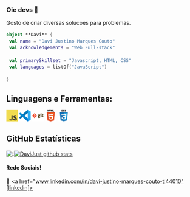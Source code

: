 ### Oie devs 👋

Gosto de criar diversas solucoes para problemas.

```kotlin
object **Davi** {
 val name = "Davi Justino Marques Couto"
 val acknowledgements = "Web Full-stack"
 
 val primarySkillset = "Javascript, HTML, CSS"
 val languages = listOf("JavaScript") 

}
```

## **Linguagens e Ferramentas:**  

<code><img height="30" src="https://raw.githubusercontent.com/github/explore/80688e429a7d4ef2fca1e82350fe8e3517d3494d/topics/javascript/javascript.png"></code>
<code><img height="30" src="https://raw.githubusercontent.com/github/explore/80688e429a7d4ef2fca1e82350fe8e3517d3494d/topics/visual-studio-code/visual-studio-code.png"></code>
<code><img height="30" src="https://raw.githubusercontent.com/github/explore/80688e429a7d4ef2fca1e82350fe8e3517d3494d/topics/git/git.png"></code>
<code><img height="30" src="https://raw.githubusercontent.com/github/explore/80688e429a7d4ef2fca1e82350fe8e3517d3494d/topics/html/html.png"></code>
<code><img height="30" src="https://raw.githubusercontent.com/github/explore/80688e429a7d4ef2fca1e82350fe8e3517d3494d/topics/css/css.png"></code>


## **GitHub Estatísticas**

<a href="https://github.com/DaviJust">
  <img align="center" src="https://github-readme-stats.vercel.app/api/top-langs/?DaviJust=vanessaswerts&theme=dracula&hide_langs_below=1" />
</a>

<a href="https://github.com/DaviJust">
 <img align="center" src="https://github-readme-stats.vercel.app/api?DaviJust=vanessaswerts&show_icons=true&theme=dracula&line_height=27" alt="DaviJust github stats"/>
</a>


#### Rede Sociais!
👔 <a href="www.linkedin.com/in/davi-justino-marques-couto-ti44010"[linkedin]>



